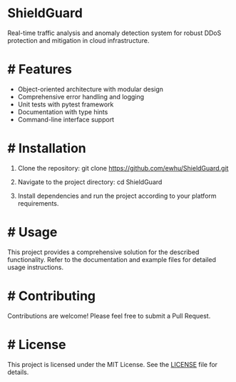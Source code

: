 <!-- fallback_ShieldGuard_20250720102007_88483 -->

# ShieldGuard

Real-time traffic analysis and anomaly detection system for robust DDoS protection and mitigation in cloud infrastructure.

# # Features

- Object-oriented architecture with modular design
- Comprehensive error handling and logging
- Unit tests with pytest framework
- Documentation with type hints
- Command-line interface support

# # Installation

1. Clone the repository:
 git clone https://github.com/ewhu/ShieldGuard.git

2. Navigate to the project directory:
 cd ShieldGuard

3. Install dependencies and run the project according to your platform requirements.

# # Usage

This project provides a comprehensive solution for the described functionality. Refer to the documentation and example files for detailed usage instructions.

# # Contributing

Contributions are welcome! Please feel free to submit a Pull Request.

# # License

This project is licensed under the MIT License. See the [LICENSE](https://github.com/ewhu/ShieldGuard/blob/main/LICENSE) file for details.
